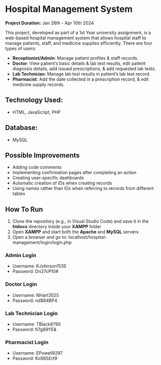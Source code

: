 # Hospital Management System
**Project Duration:** Jan 26th - Apr 10th 2024

This project, developed as part of a 1st Year university assignment, is a web-based hospital management system that allows hospital staff to manage patients, staff, and medicine supplies efficiently. There are four types of users:

- **Receptionist/Admin**: Manage patient profiles & staff records.  
- **Doctor**: View patient’s basic details & lab test results, edit patient diagnosis details, add issued prescriptions, & add requested lab tests.  
- **Lab Technician**: Manage lab test results in patient’s lab test record.  
- **Pharmacist**: Add the date collected in a prescription record, & edit medicine supply records.

## Technology Used:  
- HTML, JavaScript, PHP

## Database:
- MySQL

## Possible Improvements
- Adding code comments
- Implementing confirmation pages after completing an action
- Creating user-specific dashboards
- Automatic creation of IDs when creating records
- Using names rather than IDs when referring to records from different tables

## How To Run
1. Clone the repository (e.g., in Visual Studio Code) and save it in the **htdocs** directory inside your **XAMPP** folder
2. Open **XAMPP** and start both the **Apache** and **MySQL** servers
3. Open a browser and go to: localhost/hospital-management/login/login.php

### Admin Login
- Username: KJohnson1535
- Password: Dn27cP10#

### Doctor Login
- Username: NHart3525
- Password: nd$84BP4

### Lab Technician Login
- Username: TBlack8790
- Password: fi7g89YE&

### Pharmacist Login
- Username: EPowell9297
- Password: Ko56S£rt9
